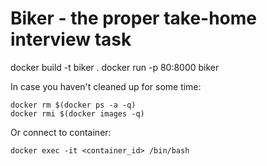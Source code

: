 # Biker - the proper take-home interview task

docker build -t biker .
docker run -p 80:8000 biker

In case you haven't cleaned up for some time:
```
docker rm $(docker ps -a -q)
docker rmi $(docker images -q)
```

Or connect to container:
```
docker exec -it <container_id> /bin/bash
````